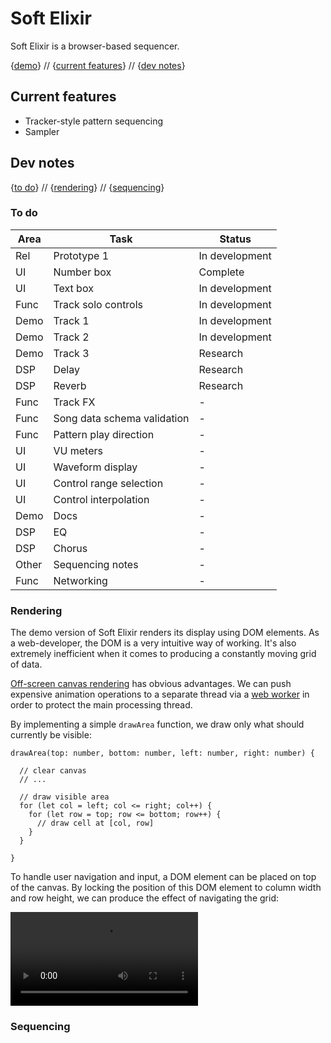# Soft Elixir

Soft Elixir is a browser-based sequencer.

<!-- ![Soft Elixir]() -->

{[demo]()} // {[current features](#current-features)} // {[dev notes](#dev-notes)}

## Current features

- Tracker-style pattern sequencing
- Sampler

## Dev notes

{[to do](#to-do)} // {[rendering](#rendering)} // {[sequencing](#sequencing)}

### To do

| Area | Task | Status |
| --- | --- | --- |
| Rel | Prototype 1 | In development |
| UI | Number box | Complete |
| UI | Text box | In development |
| Func | Track solo controls | In development |
| Demo | Track 1 | In development |
| Demo | Track 2 | In development |
| Demo | Track 3 | Research |
| DSP | Delay | Research |
| DSP | Reverb | Research |
| Func | Track FX | - |
| Func | Song data schema validation | - |
| Func | Pattern play direction | - |
| UI | VU meters | - |
| UI | Waveform display | - |
| UI | Control range selection | - |
| UI | Control interpolation | - |
| Demo | Docs | - |
| DSP | EQ | - |
| DSP | Chorus | - |
| Other | Sequencing notes | - |
| Func | Networking | - |

### Rendering

The demo version of Soft Elixir renders its display using DOM elements. As a web-developer, the DOM is a very intuitive way of working. It's also extremely inefficient when it comes to producing a constantly moving grid of data.

[Off-screen canvas rendering](https://developer.mozilla.org/en-US/docs/Web/API/OffscreenCanvas) has obvious advantages. We can push expensive animation operations to a separate thread via a [web worker](https://developer.mozilla.org/en-US/docs/Web/API/Web_Workers_API) in order to protect the main processing thread.

By implementing a simple `drawArea` function, we draw only what should currently be visible:

```
drawArea(top: number, bottom: number, left: number, right: number) {

  // clear canvas
  // ...

  // draw visible area
  for (let col = left; col <= right; col++) {
    for (let row = top; row <= bottom; row++) {
      // draw cell at [col, row]
    }
  }

}
```

To handle user navigation and input, a DOM element can be placed on top of the canvas. By locking the position of this DOM element to column width and row height, we can produce the effect of navigating the grid:

<video controls>
  <source src="/assets/canvas-1.mov" type="video/mp4">
</video>

### Sequencing

<grid-numbers></grid-numbers>